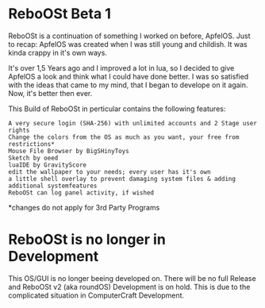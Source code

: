# ReboOSt Beta 1
ReboOSt is a continuation of something I worked on before, ApfelOS.
Just to recap: ApfelOS was created when I was still young and childish. It was kinda crappy in it's own ways.

It's over 1,5 Years ago and I improved a lot in lua, so I decided to give ApfelOS a look and think what I could have done better. I was so satisfied with the ideas that came to my mind, that I began to develope on it again. Now, it's better then ever.

This Build of ReboOSt in perticular contains the following features:

    A very secure login (SHA-256) with unlimited accounts and 2 Stage user rights
    Change the colors from the OS as much as you want, your free from restrictions*
    Mouse File Browser by BigSHinyToys
    Sketch by oeed
    luaIDE by GravityScore
    edit the wallpaper to your needs; every user has it's own
    a little shell overlay to prevent damaging system files & adding additional systemfeatures
    ReboOSt can log panel activity, if wished

*changes do not apply for 3rd Party Programs

# ReboOSt is no longer in Development
This OS/GUI is no longer beeing developed on. There will be no full Release and ReboOSt v2 (aka roundOS) Development is on hold.
This is due to the complicated situation in ComputerCraft Development.
